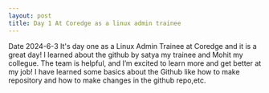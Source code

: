 ```yaml
---
layout: post
title: Day 1 At Coredge as a linux admin trainee
---
```

Date 2024-6-3
It's day one as a Linux Admin Trainee at Coredge and it is a great day!
I learned about the github by satya my trainee and Mohit my collegue. 
The team is helpful, and I’m excited to learn more and get better at my job!
I have learned some basics about the Github like how to make repository
and how to make changes in the github repo,etc.

